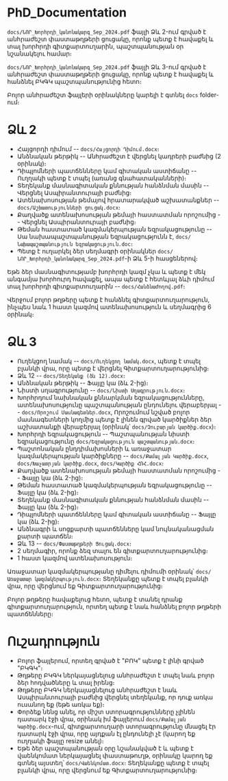 # PhD_Documentation

`docs/ՆՈՐ_Խորհրդի_կանոնակարգ_Sep_2024.pdf` ֆայլի Ձև 2-ում գրված է անհրաժեշտ փաստաթղթերի ցուցակը, որոնք պետք է հավաքել և տալ խորհրդի գիտքարտուղարին, պաշտպանության օր նշանակելու համար։

`docs/ՆՈՐ_Խորհրդի_կանոնակարգ_Sep_2024.pdf` ֆայլի Ձև 3-ում գրված է անհրաժեշտ փաստաթղթերի ցուցակը, որոնք պետք է հավաքել և հանձնել ԲԿԳԿ պաշտպանությունից հետո։

Բոլոր անհրաժեշտ ֆայլերի օրինակները կարելի է գտնել `docs` folder-ում։

# Ձև 2

* Հայցորդի դիմում -- `docs/Հայցորդի Դիմում.docx`։
* Անձնական թերթիկ -- Անհրաժեշտ է վերցնել կադրերի բաժնից (2 օրինակ)։
* Դիպլոմների պատճենները կամ գիտական աստիճանը -- Ուղղակի պետք է տպել (առանց գնահատականների)։
* Տեղեկանք մասնագիտական քննության հանձնման մասին -- Վերցնել Ասպիրանտուրայի բաժնից։
* Ատենախոսության թեմայով հրատարակված աշխատանքներ -- `docs/Աշխատությունների ցուցակ.docx`։
* Քաղվածք ատենախոսության թեմայի հաստատման որոշումից -- Վերցնել Ասպիրանտուրայի բաժնից։
* Թեման հաստատած կազմակերպության եզրակացությունը -- Սա նախապաշտպանության եզրակացությունն է, `docs/Նախապաշտպանություն եզրակացություն.doc`։
* Պետք է ուղարկել ձեր սեղմագրի օրինակներ `docs/ՆՈՐ_Խորհրդի_կանոնակարգ_Sep_2024.pdf`-ի Ձև 5-ի հասցեներով։

Եթե ձեր մասնագիտությամբ խորհրդի կազմ չկա և պետք է մեկ անգամյա խորհուրդ հավաքել, ապա պետք է հետևյալ ձևի դիմում տալ խորհրդի գիտքարտուղարին -- `docs/Հանձնաժողով.pdf`։

Վերջում բոլոր թղթերը պետք է հանձնել գիտքարտուղարություն, ինչպես նաև 1 հաստ կազմով ատենախոսություն և սեղմագրից 6 օրինակ։

# Ձև 3

* Ուղեկցող նամակ -- `docs/Ուղեկցող նամակ.docx`, պետք է տպել բլանկի վրա, որը պետք է վերցնել Գիտքարտուղարությունից։
* Ձև 12 -- `docs/Տեղեկանք (ձև 12).docx`։
* Անձնական թերթիկ -- Ֆայլը կա (ձև 2-ից)։
* Նիստի սղագրությունը -- `docs/Նիստի Սղագրություն.docx`։
* Խորհրդում նախնական քննարկման եզրակացությունները, ատենախոսությունը պաշտպանության ընդունելու վերաբերյալ -- `docs/Որոշում Մասնագետներ.docx`, Որոշումում նշված բոլոր մասնագետների կողմից պետք է լինեն գրված կարծիքներ ձեր աշխատանքի վերաբերյալ (օրինակ՝ `docs/Չուբարյան կարծիք.docx`)։
* Խորհրդի եզրակացություն -- Պաշտպանության նիստի եզրակացությունը `docs/Եզրակացություն պաշտպանության.docx`։
* Պաշտոնական ընդդիմախոսների և առաջատար կազմակերպության կարծիքները -- `docs/Քամալյան Կարծիք.docx`, `docs/Խաչատրյան կարծիք.docx`, `docs/Կարծիք ՀՌՀ.docx`։
* Քաղվածք ատենախոսության թեմայի հաստատման որոշումից -- Ֆայլը կա (ձև 2-ից)։
* Թեման հաստատած կազմակերպության եզրակացությունը -- Ֆայլը կա (ձև 2-ից)։
* Տեղեկանք մասնագիտական քննության հանձնման մասին -- Ֆայլը կա (ձև 2-ից)։
* Դիպլոմների պատճենները կամ գիտական աստիճանը -- Ֆայլը կա (ձև 2-ից)։
* Անձնագրի և սոցքարտի պատճենները կամ նույնականացման քարտի պատճեն։
* Ձև 13 -- `docs/Փաստաթղթերի Ցուցակ.docx`։
* 2 սեղմագիր, որոնք ձեզ տալու են գիտքարտուղարությունից։
* 1 հաստ կազմով ատենախոսություն։

Առաջատար կազմակերպությանը դիմելու դիմումի օրինակ՝ `docs/Առաջատար կազմակերպություն.docx`։ Տեղեկանքը պետք է տպել բլանկի վրա, որը վերցնում եք Գիտքարտուղարությունից։

Բոլոր թղթերը հավաքելուց հետո, պետք է տանել դրանք գիտքարտուղարություն, որտեղ պետք է նաև հանձնել բոլոր թղթերի պատճենները։

# Ուշադրություն

* Բոլոր ֆայլերում, որտեղ գրված է "ԲՈԿ" պետք է լինի գրված "ԲԿԳԿ"։
* Թղթերը ԲԿԳԿ ներկայացնելուց անհրաժեշտ է տպել նաև բոլոր ձեր հոդվածները և տալ իրենց։
* Թղթերը ԲԿԳԿ ներկայացնելուց անհրաժեշտ է նաև Ասպիրանտուրայի բաժնից վերցնել տեղեկանք, որ դուք առկա ուսանող եք (եթե առկա եք)։
* Փորձեք նենց անել, որ միշտ ստորագրությունները չլինեն դատարկ էջի վրա, օրինակ իմ ֆայլերում `docs/Քամալյան Կարծիք.docx`-ում, գիտքարտուղարի ստորագրությունը մնացել էր դատարկ էջի վրա, որը այդքան էլ ընդունելի չէ (կարող եք ուղղակի ֆայլը resize անել)։
* Եթե ձեր պաշտպանության օրը նշանակված է և պետք է վաենկոմատ ներկայացնել փաստաթուղթ, օրինակը կարող եք գտնել այստեղ՝ `docs/Վաենկոմատ.docx`։ Տեղեկանքը պետք է տպել բլանկի վրա, որը վերցնում եք Գիտքարտուղարությունից։
